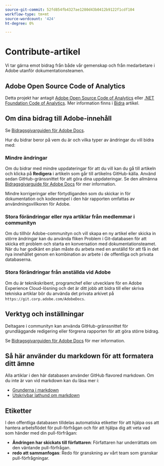 ```yaml
---
source-git-commit: 52fd854fb4327ae1280d43b0412b9122f1cdf104
workflow-type: tm+mt
source-wordcount: '424'
ht-degree: 0%

---
```

# Contribute-artikel

Vi tar gärna emot bidrag från både vår gemenskap och från medarbetare i Adobe utanför dokumentationsteamen.

## Adobe Open Source Code of Analytics

Detta projekt har antagit [Adobe Open Source Code of Analytics](code-of-conduct.md) eller [.NET Foundation Code of Analytics](https://dotnetfoundation.org/code-of-conduct). Mer information finns i [Bidra](contributing.md) artikel.

## Om dina bidrag till Adobe-innehåll

Se [Bidragsgivarguiden för Adobe Docs](https://experienceleague.adobe.com/docs/contributor/contributor-guide/introduction.html).

Hur du bidrar beror på vem du är och vilka typer av ändringar du vill bidra med:

### Mindre ändringar

Om du bidrar med mindre uppdateringar för att du vill kan du gå till artikeln och klicka på **Redigera** i artikeln som går till artikelns GitHub-källa. Använd sedan GitHub-gränssnittet för att göra dina uppdateringar. Se den allmänna [Bidragsgivarguide för Adobe Docs](https://experienceleague.adobe.com/docs/contributor/contributor-guide/introduction.html) för mer information.

Mindre korrigeringar eller förtydliganden som du skickar in för dokumentation och kodexempel i den här rapporten omfattas av användningsvillkoren för Adobe.

### Stora förändringar eller nya artiklar från medlemmar i communityn

Om du tillhör Adobe-communityn och vill skapa en ny artikel eller skicka in större ändringar kan du använda fliken Problem i Git-databasen för att skicka ett problem och starta en konversation med dokumentationsteamet. När du har godkänt en plan måste du arbeta med en anställd för att få in det nya innehållet genom en kombination av arbete i de offentliga och privata databaserna.

<!--
If you submit a pull request with significant changes to documentation and code examples, you'll see a message in the pull request asking you to submit an online contribution license agreement (CLA). We need you to complete the online form before we can review your pull request.
-->

### Stora förändringar från anställda vid Adobe

Om du är teknikskribent, programchef eller utvecklare för en Adobe Experience Cloud-lösning och det är ditt jobb att bidra till eller skriva tekniska artiklar bör du använda det privata arkivet på `https://git.corp.adobe.com/AdobeDocs`.

<!--Employees from other parts of the Adobe world should use the public repo for minor updates.-->

## Verktyg och inställningar

Deltagare i communityn kan använda GitHub-gränssnittet för grundläggande redigering eller förgrena rapporten för att göra större bidrag.

Se [Bidragsgivarguiden för Adobe Docs](https://experienceleague.adobe.com/docs/contributor/contributor-guide/introduction.html) för mer information.

## Så här använder du markdown för att formatera ditt ämne

Alla artiklar i den här databasen använder GitHub flavored markdown. Om du inte är van vid markdown kan du läsa mer i:

* [Grunderna i markdown](https://help.github.com/articles/getting-started-with-writing-and-formatting-on-github/)
* [Utskrivbar lathund om markdown](https://guides.github.com/pdfs/markdown-cheatsheet-online.pdf)

## Etiketter

I den offentliga databasen tilldelas automatiska etiketter för att hjälpa oss att hantera arbetsflödet för pull-förfrågan och för att hjälpa dig att veta vad som händer med din pull-förfrågan:

* **Ändringen har skickats till författaren**: Författaren har underrättats om den väntande pull-förfrågan.
* **redo att sammanfogas**: Redo för granskning av vårt team som granskar pull-förfrågningar.
